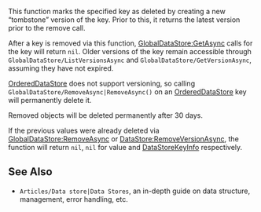 This function marks the specified key as deleted by creating a new “tombstone” version of the key. Prior to this, it returns the latest version prior to the remove call.

After a key is removed via this function, [GlobalDataStore:GetAsync](https://developer.roblox.com/en-us/api-reference/function/GlobalDataStore/GetAsync) calls for the key will return `nil`. Older versions of the key remain accessible through `GlobalDataStore/ListVersionsAsync` and `GlobalDataStore/GetVersionAsync`, assuming they have not expired.

[OrderedDataStore](https://developer.roblox.com/en-us/api-reference/class/OrderedDataStore) does not support versioning, so calling `GlobalDataStore/RemoveAsync|RemoveAsync()` on an [OrderedDataStore](https://developer.roblox.com/en-us/api-reference/class/OrderedDataStore) key will permanently delete it.

Removed objects will be deleted permanently after 30 days.

If the previous values were already deleted via [GlobalDataStore:RemoveAsync](https://developer.roblox.com/en-us/api-reference/function/GlobalDataStore/RemoveAsync) or [DataStore:RemoveVersionAsync](https://developer.roblox.com/en-us/api-reference/function/DataStore/RemoveVersionAsync), the function will return `nil`, `nil` for value and [DataStoreKeyInfo](https://developer.roblox.com/en-us/api-reference/class/DataStoreKeyInfo) respectively.

See Also
--------

*   `Articles/Data store|Data Stores`, an in-depth guide on data structure, management, error handling, etc.